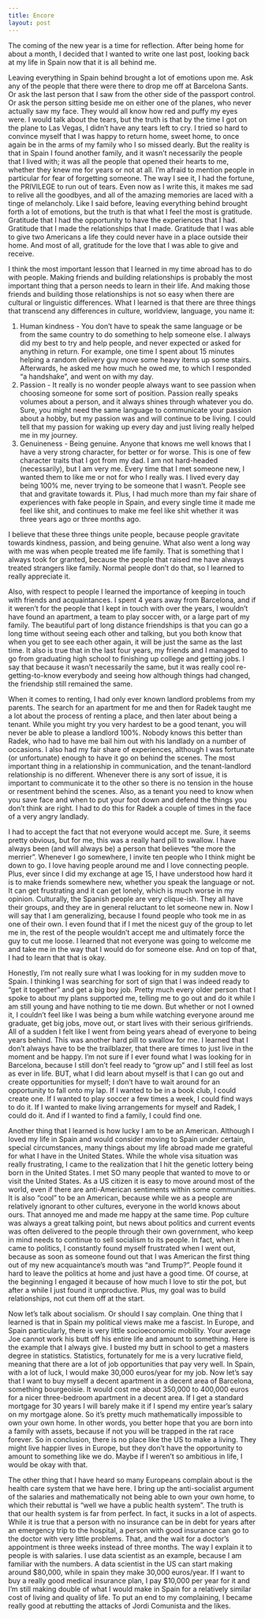 ```yaml
---
title: Encore
layout: post
---
```


The coming of the new year is a time for reflection. After being home for about a month, I decided that I wanted to write one last post, looking back at my life in Spain now that it is all behind me.

Leaving everything in Spain behind brought a lot of emotions upon me. Ask any of the people that there were there to drop me off at Barcelona Sants. Or ask the last person that I saw from the other side of the passport control. Or ask the person sitting beside me on either one of the planes, who never actually saw my face. They would all know how red and puffy my eyes were. I would talk about the tears, but the truth is that by the time I got on the plane to Las Vegas, I didn’t have any tears left to cry. I tried so hard to convince myself that I was happy to return home, sweet home, to once again be in the arms of my family who I so missed dearly. But the reality is that in Spain I found another family, and it wasn’t necessarily the people that I lived with; it was all the people that opened their hearts to me, whether they knew me for years or not at all. I’m afraid to mention people in particular for fear of forgetting someone. The way I see it, I had the fortune, the PRIVILEGE to run out of tears. Even now as I write this, it makes me sad to relive all the goodbyes, and all of the amazing memories are laced with a tinge of melancholy. Like I said before, leaving everything behind brought forth a lot of emotions, but the truth is that what I feel the most is gratitude. Gratitude that I had the opportunity to have the experiences that I had. Gratitude that I made the relationships that I made. Gratitude that I was able to give two Americans a life they could never have in a place outside their home. And most of all, gratitude for the love that I was able to give and receive.

I think the most important lesson that I learned in my time abroad has to do with people. Making friends and building relationships is probably the most important thing that a person needs to learn in their life. And making those friends and building those relationships is not so easy when there are cultural or linguistic differences. What I learned is that there are three things that transcend any differences in culture, worldview, language, you name it:
  1. Human kindness - You don’t have to speak the same language or be from the same country to do something to help someone else. I always did my best to try and help people, and never expected or asked for anything in return. For example, one time I spent about 15 minutes helping a random delivery guy move some heavy items up some stairs. Afterwards, he asked me how much he owed me, to which I responded “a handshake”, and went on with my day.
  2. Passion - It really is no wonder people always want to see passion when choosing someone for some sort of position. Passion really speaks volumes about a person, and it always shines through whatever you do. Sure, you might need the same language to communicate your passion about a hobby, but my passion was and will continue to be living. I could tell that my passion for waking up every day and just living really helped me in my journey. 
  3. Genuineness - Being genuine. Anyone that knows me well knows that I have a very strong character, for better or for worse. This is one of few character traits that I got from my dad. I am not hard-headed (necessarily), but I am very me. Every time that I met someone new, I wanted them to like me or not for who I really was. I lived every day being 100% me, never trying to be someone that I wasn’t. People see that and gravitate towards it. Plus, I had much more than my fair share of experiences with fake people in Spain, and every single time it made me feel like shit, and continues to make me feel like shit whether it was three years ago or three months ago.

 I believe that these three things unite people, because people gravitate towards kindness, passion, and being genuine. What also went a long way with me was when people treated me life family. That is something that I always took for granted, because the people that raised me have always treated strangers like family. Normal people don’t do that, so I learned to really appreciate it.

Also, with respect to people I learned the importance of keeping in touch with friends and acquaintances. I spent 4 years away from Barcelona, and if it weren’t for the people that I kept in touch with over the years, I wouldn’t have found an apartment, a team to play soccer with, or a large part of my family. The beautiful part of long distance friendships is that you can go a long time without seeing each other and talking, but you both know that when you get to see each other again, it will be just the same as the last time. It also is true that in the last four years, my friends and I managed to go from graduating high school to finishing up college and getting jobs. I say that because it wasn’t necessarily the same, but it was really cool re-getting-to-know everybody and seeing how although things had changed, the friendship still remained the same.

When it comes to renting, I had only ever known landlord problems from my parents. The search for an apartment for me and then for Radek taught me a lot about the process of renting a place, and then later about being a tenant. While you might try you very hardest to be a good tenant, you will never be able to please a landlord 100%. Nobody knows this better than Radek, who had to have me bail him out with his landlady on a number of occasions. I also had my fair share of experiences, although I was fortunate (or unfortunate) enough to have it go on behind the scenes. The most important thing in a relationship in communication, and the tenant-landlord relationship is no different. Whenever there is any sort of issue, it is important to communicate it to the other so there is no tension in the house or resentment behind the scenes. Also, as a tenant you need to know when you save face and when to put your foot down and defend the things you don’t think are right. I had to do this for Radek a couple of times in the face of a very angry landlady.

I had to accept the fact that not everyone would accept me. Sure, it seems pretty obvious, but for me, this was a really hard pill to swallow. I have always been (and will always be) a person that believes “the more the merrier”. Whenever I go somewhere, I invite ten people who I think might be down to go. I love having people around me and I love connecting people. Plus, ever since I did my exchange at age 15, I have understood how hard it is to make friends somewhere new, whether you speak the language or not. It can get frustrating and it can get lonely, which is much worse in my opinion. Culturally, the Spanish people are very clique-ish. They all have their groups, and they are in general reluctant to let someone new in. Now I will say that I am generalizing, because I found people who took me in as one of their own. I even found that if I met the nicest guy of the group to let me in, the rest of the people wouldn’t accept me and ultimately force the guy to cut me loose. I learned that not everyone was going to welcome me and take me in the way that I would do for someone else. And on top of that, I had to learn that that is okay.

Honestly, I’m not really sure what I was looking for in my sudden move to Spain. I thinking I was searching for sort of sign that I was indeed ready to “get it together” and get a big boy job. Pretty much every older person that I spoke to about my plans supported me, telling me to go out and do it while I am still young and have nothing to tie me down. But whether or not I owned it, I couldn’t feel like I was being a bum while watching everyone around me graduate, get big jobs, move out, or start lives with their serious girlfriends. All of a sudden I felt like I went from being years ahead of everyone to being years behind. This was another hard pill to swallow for me. I learned that I don’t always have to be the trailblazer, that there are times to just live in the moment and be happy. I’m not sure if I ever found what I was looking for in Barcelona, because I still don’t feel ready to “grow up” and I still feel as lost as ever in life. BUT, what I did learn about myself is that I can go out and create opportunities for myself; I don’t have to wait around for an opportunity to fall onto my lap. If I wanted to be in a book club, I could create one. If I wanted to play soccer a few times a week, I could find ways to do it. If I wanted to make living arrangements for myself and Radek, I could do it. And if I wanted to find a family, I could find one. 

Another thing that I learned is how lucky I am to be an American. Although I loved my life in Spain and would consider moving to Spain under certain, special circumstances, many things about my life abroad made me grateful for what I have in the United States. While the whole visa situation was really frustrating, I came to the realization that I hit the genetic lottery being born in the United States. I met SO many people that wanted to move to or visit the United States. As a US citizen it is easy to move around most of the world, even if there are anti-American sentiments within some communities. It is also “cool” to be an American, because while we as a people are relatively ignorant to other cultures, everyone in the world knows about ours. That annoyed me and made me happy at the same time. Pop culture was always a great talking point, but news about politics and current events was often delivered to the people through their own government, who keep in mind needs to continue to sell socialism to its people. In fact, when it came to politics, I constantly found myself frustrated when I went out, because as soon as someone found out that I was American the first thing out of my new acquaintance’s mouth was “and Trump?”. People found it hard to leave the politics at home and just have a good time. Of course, at the beginning I engaged it because of how much I love to stir the pot, but after a while I just found it unproductive. Plus, my goal was to build relationships, not cut them off at the start.

Now let’s talk about socialism. Or should I say complain. One thing that I learned is that in Spain my political views make me a fascist. In Europe, and Spain particularly, there is very little socioeconomic mobility. Your average Joe cannot work his butt off his entire life and amount to something. Here is the example that I always give. I busted my butt in school to get a masters degree in statistics. Statistics, fortunately for me is a very lucrative field, meaning that there are a lot of job opportunities that pay very well. In Spain, with a lot of luck, I would make 30,000 euros/year for my job. Now let’s say that I want to buy myself a decent apartment in a decent area of Barcelona, something bourgeoisie. It would cost me about 350,000 to 400,000 euros for a nicer three-bedroom apartment in a decent area. If I get a standard mortgage for 30 years I will barely make it if I spend my entire year’s salary on my mortgage alone. So it’s pretty much mathematically impossible to own your own home. In other words, you better hope that you are born into a family with assets, because if not you will be trapped in the rat race forever. So in conclusion, there is no place like the US to make a living. They might live happier lives in Europe, but they don’t have the opportunity to amount to something like we do. Maybe if I weren’t so ambitious in life, I would be okay with that.

The other thing that I have heard so many Europeans complain about is the health care system that we have here. I bring up the anti-socialist argument of the salaries and mathematically not being able to own your own home, to which their rebuttal is “well we have a public health system”. The truth is that our health system is far from perfect. In fact, it sucks in a lot of aspects. While it is true that a person with no insurance can be in debt for years after an emergency trip to the hospital, a person with good insurance can go to the doctor with very little problems. That, and the wait for a doctor’s appointment is three weeks instead of three months. The way I explain it to people is with salaries. I use data scientist as an example, because I am familiar with the numbers. A data scientist in the US can start making around $80,000, while in spain they make 30,000 euros/year. If I want to buy a really good medical insurance plan, I pay $10,000 per year for it and I’m still making double of what I would make in Spain for a relatively similar cost of living and quality of life. To put an end to my complaining, I became really good at rebutting the attacks of Jordi Comunista and the likes.
